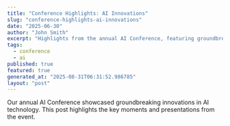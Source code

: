 ```yaml
---
title: "Conference Highlights: AI Innovations"
slug: "conference-highlights-ai-innovations"
date: "2025-06-30"
author: "John Smith"
excerpt: "Highlights from the annual AI Conference, featuring groundbreaking innovations."
tags:
  - conference
  - ai
published: true
featured: true
generated_at: "2025-08-31T06:31:52.986785"
layout: "post"
---
```


Our annual AI Conference showcased groundbreaking innovations in AI technology. This post highlights the key moments and presentations from the event.